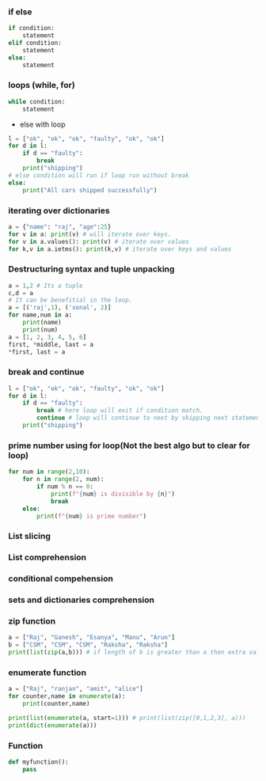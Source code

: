 ### if else
```python
if condition:
    statement
elif condition:
    statement
else:
    statement
```

### loops (while, for)
```python
while condition:
    statement
```  
* else with loop
```python
l = ["ok", "ok", "ok", "faulty", "ok", "ok"]
for d in l:
    if d == "faulty":
        break
    print("shipping")
# else condition will run if loop run without break
else:
    print("All cars shipped successfully")
```

### iterating over dictionaries
```python
a = {"name": "raj", "age":25}
for v in a: print(v) # will iterate over keys.
for v in a.values(): print(v) # iterate over values
for k,v in a.ietms(): print(k,v) # iterate over keys and values
```

### Destructuring syntax and tuple unpacking
```python
a = 1,2 # Its a tuple
c,d = a
# It can be benefitial in the loop.
a = [('raj',1), ('sonal', 2)]
for name,num in a:
    print(name)
    print(num)
a = [1, 2, 3, 4, 5, 6]
first, *middle, last = a
*first, last = a
```

### break and continue
```python
l = ["ok", "ok", "ok", "faulty", "ok", "ok"]
for d in l:
    if d == "faulty":
        break # here loop will exit if condition match.
        continue # loop will continue to next by skipping next statement
    print("shipping")
```

### prime number using for loop(Not the best algo but to clear for loop)
```python
for num in range(2,10):
    for n in range(2, num):
        if num % n == 0:
            print(f"{num} is divisible by {n}")
            break
    else:
        print(f"{num} is prime number")
```

### List slicing

### List comprehension

### conditional compehension

### sets and dictionaries comprehension

### zip function
```python
a = ["Raj", "Ganesh", "Esanya", "Manu", "Arun"]
b = ["CSM", "CSM", "CSM", "Raksha", "Raksha"]
print(list(zip(a,b))) # if length of b is greater than a then extra value will be ignored.
```

### enumerate function
```python
a = ["Raj", "ranjan", "amit", "alice"]
for counter,name in enumerate(a):
    print(counter,name)

print(list(enumerate(a, start=1))) # print(list(zip([0,1,2,3], a)))
print(dict(enumerate(a)))
```

### Function
```python
def myfunction():
    pass
```
